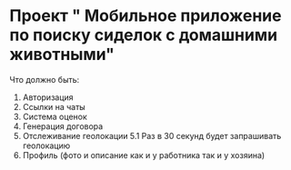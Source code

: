 # Проект " Мобильное приложение по поиску сиделок с домашними животными" 

Что должно быть:
1. Авторизация
2. Ссылки на чаты
3. Система оценок
4. Генерация договора
5. Отслеживание геолокации
  5.1 Раз в 30 секунд будет запрашивать геолокацию
6. Профиль (фото и описание как и у работника так и у хозяина) 
